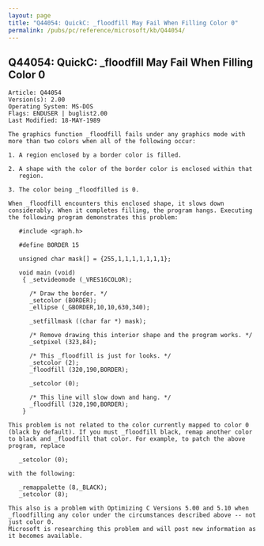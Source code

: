 ```yaml
---
layout: page
title: "Q44054: QuickC: _floodfill May Fail When Filling Color 0"
permalink: /pubs/pc/reference/microsoft/kb/Q44054/
---
```


## Q44054: QuickC: _floodfill May Fail When Filling Color 0

	Article: Q44054
	Version(s): 2.00
	Operating System: MS-DOS
	Flags: ENDUSER | buglist2.00
	Last Modified: 18-MAY-1989
	
	The graphics function _floodfill fails under any graphics mode with
	more than two colors when all of the following occur:
	
	1. A region enclosed by a border color is filled.
	
	2. A shape with the color of the border color is enclosed within that
	   region.
	
	3. The color being _floodfilled is 0.
	
	When _floodfill encounters this enclosed shape, it slows down
	considerably. When it completes filling, the program hangs. Executing
	the following program demonstrates this problem:
	
	   #include <graph.h>
	
	   #define BORDER 15
	
	   unsigned char mask[] = {255,1,1,1,1,1,1,1};
	
	   void main (void)
	    { _setvideomode (_VRES16COLOR);
	
	      /* Draw the border. */
	      _setcolor (BORDER);
	      _ellipse (_GBORDER,10,10,630,340);
	
	      _setfillmask ((char far *) mask);
	
	      /* Remove drawing this interior shape and the program works. */
	      _setpixel (323,84);
	
	      /* This _floodfill is just for looks. */
	      _setcolor (2);
	      _floodfill (320,190,BORDER);
	
	      _setcolor (0);
	
	      /* This line will slow down and hang. */
	      _floodfill (320,190,BORDER);
	    }
	
	This problem is not related to the color currently mapped to color 0
	(black by default). If you must _floodfill black, remap another color
	to black and _floodfill that color. For example, to patch the above
	program, replace
	
	   _setcolor (0);
	
	with the following:
	
	   _remappalette (8,_BLACK);
	   _setcolor (8);
	
	This also is a problem with Optimizing C Versions 5.00 and 5.10 when
	_floodfilling any color under the circumstances described above -- not
	just color 0.
	Microsoft is researching this problem and will post new information as
	it becomes available.
